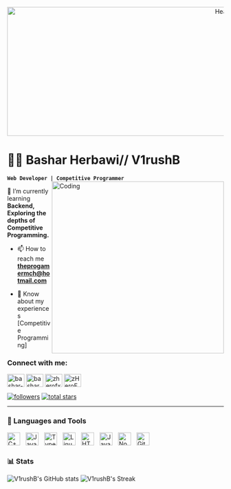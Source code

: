 <p align="center">
  <img src="https://media0.giphy.com/media/v1.Y2lkPTc5MGI3NjExa2puY3kxa2x3YXI4ZmF5Y2V1em02YTYwbWJ6cTJlNWk4dDJxdGdhcyZlcD12MV9pbnRlcm5hbF9naWZfYnlfaWQmY3Q9Zw/Wf9mkcPKLLf0BQfgRQ/giphy.gif" alt="Header" Alt = "Header" width="1000" height="300">
 
</p>


# 🏄‍♂️ Bashar Herbawi// V1rushB

**`Web Developer | Competitive Programmer`**
<img align="right" alt="Coding" width="400" src="https://lh3.googleusercontent.com/pw/AIL4fc-NxCGG-sa9iD78S3yFK_pX6L7Ht4yFmtQ6gcnD29vP9YiuIkLZLop0xfrsVv9WFUrnNpWB2nG4zDM2Sh2YzI3NrP6PnziKYyePBrSlNqX7h3QvQYKeFw3-M1XQO16uOSrd2tcW5pLPDsdoNPg3Vy0=w251-h249-s-no?authuser=0">

 🌱 I’m currently learning **Backend, Exploring the depths of Competitive Programming.**

- 📫 How to reach me **theprogamermch@hotmail.com**

- 📄 Know about my experiences [Competitive Programming]

<h3 align="left">Connect with me:</h3>
<p align="left">
<a href="https://linkedin.com/in/bashar-herbawi" target="blank"><img align="center" src="https://raw.githubusercontent.com/rahuldkjain/github-profile-readme-generator/master/src/images/icons/Social/linked-in-alt.svg" alt="bashar-herbawi" height="30" width="40" /></a>
<a href="https://instagram.com/basharherbawi" target="blank"><img align="center" src="https://raw.githubusercontent.com/rahuldkjain/github-profile-readme-generator/master/src/images/icons/Social/instagram.svg" alt="basharherbawi" height="30" width="40" /></a>
<a href="https://codeforces.com/profile/zherofx" target="blank"><img align="center" src="https://raw.githubusercontent.com/rahuldkjain/github-profile-readme-generator/master/src/images/icons/Social/codeforces.svg" alt="zherofx" height="30" width="40" /></a>
<a href="https://discord.gg/zHeroFx#6041" target="blank"><img align="center" src="https://raw.githubusercontent.com/rahuldkjain/github-profile-readme-generator/master/src/images/icons/Social/discord.svg" alt="zHeroFx#6041" height="30" width="40" /></a>
</p>


   <p align="left">
      <a href="https://github.com/V1rushB?tab=followers">
         <img alt="followers" title="Follow me on Github" src="https://custom-icon-badges.demolab.com/github/followers/V1rushB?color=236ad3&labelColor=1155ba&style=for-the-badge&logo=person-add&label=Follow&logoColor=white"/></a>
      <a href="https://github.com/ForrestKnight?tab=repositories&sort=stargazers">
         <img alt="total stars" title="Total stars on GitHub" src="https://custom-icon-badges.demolab.com/github/stars/V1rushB?color=55960c&style=for-the-badge&labelColor=488207&logo=star"/></a>
   </p>

---

### 🧰 Languages and Tools
<img align="left" alt="C++" width="30px" style="padding-right:10px;" src="https://cdn.jsdelivr.net/gh/devicons/devicon/icons/cplusplus/cplusplus-line.svg" />
<img align="left" alt="Java" width="30px" style="padding-right:10px;" src="https://cdn.jsdelivr.net/gh/devicons/devicon/icons/java/java-original.svg"/>
<img align="left" alt="TypeScript" width="30px" style="padding-right:10px;" src="https://cdn.jsdelivr.net/gh/devicons/devicon/icons/typescript/typescript-plain.svg" />
<img align="left" alt="Linux" width="30px" style="padding-right:10px;" src="https://cdn.jsdelivr.net/gh/devicons/devicon/icons/linux/linux-original.svg" />
<img align="left" alt="HTML" width="30px" style="padding-right:10px;" src="https://cdn.jsdelivr.net/gh/devicons/devicon/icons/html5/html5-plain.svg" />
<img align="left" alt="JavaScript" width="30px" style="padding-right:10px;" src="https://cdn.jsdelivr.net/gh/devicons/devicon/icons/javascript/javascript-plain.svg" />
<img align="left" alt="NodeJS" width="30px" style="padding-right:10px;" src="https://cdn.jsdelivr.net/gh/devicons/devicon/icons/nodejs/nodejs-original.svg" />
<img align="left" alt="GitHub" width="30px" style="padding-right:10px;" src="https://cdn.jsdelivr.net/gh/devicons/devicon/icons/github/github-original.svg" />
<br />

#


### 📊 Stats

![V1rushB's GitHub stats](https://github-readme-stats.vercel.app/api?username=v1rushB&show_icons=true&theme=gruvbox)
![V1rushB's Streak](https://github-readme-streak-stats.herokuapp.com/?user=v1rushB&theme=gruvbox)
